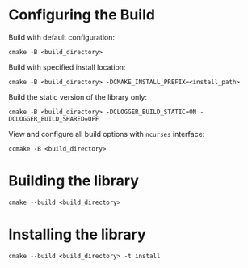 
# Configuring the Build
Build with default configuration:
```
cmake -B <build_directory>
```
Build with specified install location:
```
cmake -B <build_directory> -DCMAKE_INSTALL_PREFIX=<install_path>
```
Build the static version of the library only:
```
cmake -B <build_directory> -DCLOGGER_BUILD_STATIC=ON -DCLOGGER_BUILD_SHARED=OFF
```
View and configure all build options with `ncurses` interface:
```
ccmake -B <build_directory>
```

# Building the library
```
cmake --build <build_directory>
```

# Installing the library
```
cmake --build <build_directory> -t install
```
